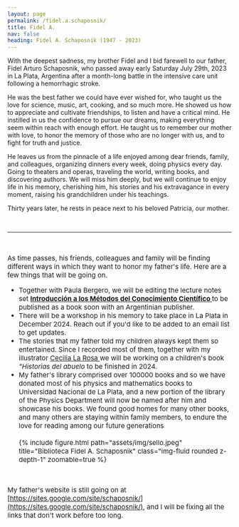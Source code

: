 ```yaml
---
layout: page
permalink: /fidel.a.schaposnik/
title: Fidel A. 
nav: false
heading: Fidel A. Schaposnik (1947 - 2023)
---
```

  
With the deepest sadness, my brother Fidel and I bid farewell to our father, Fidel Arturo Schaposnik, who passed away early Saturday July 29th, 2023 in La Plata, Argentina after a month-long battle in the intensive care unit following a hemorrhagic stroke.

He was the best father we could have ever wished for, who taught us the love for science, music, art, cooking, and so much more. He showed us how to appreciate and cultivate friendships, to listen and have a critical mind. He instilled in us the confidence to pursue our dreams, making everything seem within reach with enough effort. He taught us to remember our mother with love, to honor the memory of those who are no longer with us, and to fight for truth and justice.

He leaves us from the pinnacle of a life enjoyed among dear friends, family, and colleagues, organizing dinners every week, doing physics every day. Going to theaters and operas, traveling the world, writing books, and discovering authors. We will miss him deeply, but we will continue to enjoy life in his memory, cherishing him, his stories and his extravagance in every moment, raising his grandchildren under his teachings.

Thirty years later, he rests in peace next to his beloved Patricia, our mother.

<br>
<hr>
<span style="font-size:15px">
<br>

As time passes, his friends, colleagues and family will be finding different ways in which they want to honor my father's life. Here are a few things that will be going on.  

<ul>
  <li>Together with Paula Bergero, we will be editing the lecture notes set <b> <a href="https://drive.google.com/file/d/12x3c2ijrgWEtS9-1CEpIH16kfKPJcQAX/view"> Introducción a los Métodos
del Conocimiento Científico </a></b> to be published as a book soon with an Argentinian publisher. </li>
  
  <li>There will be a workshop in his memory to take place in La Plata in December 2024. Reach out if you'd like to be added to an email list to get updates. </li>
  
  <li>The stories that my father told my children always kept them so entertained. Since I recorded most of them, together with my illustrator  <a href="https://www.instagram.com/cecilialarosa.ilus/?hl=en"> Cecilia La Rosa </a>we will be working on a children's book <i>"Historias del abuelo</i> to be finished in 2024.  </li>


  <li>My father's library comprised over 100000 books and so we have donated most of his physics and mathematics books to Universidad Nacional de La Plata, and a new portion of the library of the Physics Department will now be named after him and showcase his books. We found good homes for many other books, and many others are staying within family members, to endure the love for reading among our future generations </li>

<br>

  <div class="row">
    <div class="col-sm mt-3 mt-md-0">
        {% include figure.html path="assets/img/sello.jpeg" title="Biblioteca Fidel A. Schaposnik" class="img-fluid rounded z-depth-1" zoomable=true %}
    </div>
</div>
</ul>
<br>

My father's website is still going on at [https://sites.google.com/site/schaposnik/](https://sites.google.com/site/schaposnik/), and I will be fixing all the links that don't work before too long. 
